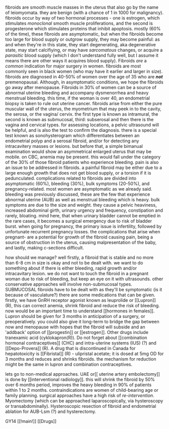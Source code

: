 fibroids are smooth muscle masses in the uterus that also go by the name of leiomyomata. they are benign (with a chance of 1 in 1000 for malignancy). fibroids occur by way of two hormonal processes -  one is estrogen, which stimulates *monoclonal* smooth muscle proliferations, and the second is progesterone which stimulates proteins that inhibit apoptosis. mostly (60% of the time), these fibroids are asymptomatic, but when the fibroids become too large for blood supply or outgrow supply, they may become painful: as and when they're in this state, they start degenerating, aka degenerative state, may start calcifiying, or may have *sarcomatous* changes, or acquire a *parasitic* blood supply (which I don't understand fully well, but I assume it means there are other ways it acquires blood supply). Fibroids *are* a *common* indication for major surgery in women.  fibroids are most commonly seen in black women (who may have it earlier and larger in size). fibroids are diagnosed in 40-50% of women over the age of 35 who are _**not**_ premenopausal. Although, in asymptomatic conditions, we hope the fibroids go away after menopause. Fibroids in 30% of women can be a source of abnormal uterine bleeding and accompany dysmenorrhea and heavy menstrual bleeding. this time, if the woman is over 40, an endometrial biopsy is taken to rule out uterine cancer. fibroids arise from either the pure muscular wall of the uterus, the myometrium that may peek in to the cavity, the serosa, or the vagina/ cervix. the first type is known as intramural, the second is known as submucosal, third: subserosal and then there is the vagina and cervical types. for assessing locations, a pelvic ultrasound will be helpful, and is also the test to confirm the diagnosis. there is a special test known as sonohysterogram which differentiates between an endometrial polyp and a serosal fibroid, and/or for detecting any intracavitery masses or lesions. but before that, a simple bimanual examination would show an asymmetrical enlarged uterus that may be mobile. on CBC, anemia may be present. this would fall under the category of the 30% of those fibroid patients who experience bleeding. pain is also an issue to be addressed in fibroids. a painful fibroid may be either due to a large enough growth that does not get blood supply, or a torsion if it is pedunculated. complications related to fibroids are divided into asymptomatic (60%), bleeding (30%), bulk symptoms (20-50%), and pregnancy-related. most women are asymptomatic as we already said. bleeding was previously discussed, these are the few that experience abnormal uterine (AUB) as well as menstrual bleeding which is heavy. bulk symptoms are due to the size and weight. they cause a pelvic heaviness, increased abdominal girth, urinary urgency and frequency, constipation and rarely, bloating. mind here, that when urinary bladder cannot be emptied in the rare cases, it becomes a surgical emergency due to risk of bladder burst. when going for pregnancy, the primary issue is infertility, followed by unfortunate recurrent pregnancy losses. the complications that arise when pregnant- are a potential for growth of the fibroid causing pain, being a source of obstruction in the uterus, causing malpresentation of the baby, and lastly, making c-sections difficult. 

how should we manage? well firstly, a fibroid that is stable and no more than 6-8 cm in size is okay and not to be dealt with. we want to do something about if there is either bleeding, rapid growth and/or intracavitary lesion. we do not want to touch the fibroid in a pregnant woman due to risk of bleeding, but keep an eye on it with ultrasounds. other conservative approaches will involve non-submucosal types. SUBMUCOSAL fibroids have to be dealt with as they'll be symptomatic (is it because of vasculature?) there are some medications that can be given. firstly, we have GnRH receptor agonist known as leuprolide or [[Lupron]] (R), this can correct anemia, shrink fibroid and reduce the risk of bleeding. now would be an important time to understand [[hormones in females]]. Lupron should be given for 3 months in anticipation of a surgery, or preoperatively. you could also give it long-term to bridge the gap between now and menopause with hopes that the fibroid will subside and an 'addback' option of [[progestin]] or [[estrogen]]. Other drugs include tranexamic acid (cyklokapron(R)). Do not forget about [[combination hormonal contraceptives]] (CHC) and intra-uterine systems (IUS) (?) and [[Depo-Provera]] (R). A drug that is discontinued in Canada for hepatotoxicity is [[Fibristal]] (R) - ulipristal acetate; it is dosed at 5mg OD for 3 months and reduces and shrinks fibroids. the mechanism for reduction might be the same in lupron and combination contraceptives. 

lets go to non-medical approaches. UAE or[[ uterine artery embolectomy]] is done by [[interventional radiology]]. this will shrink the fibroid by 50% over 6 months period, improves the heavy bleeding in 90% of patients within 1 to 2 months. contraindications are women of child-bearing age or family planning. surgical approaches have a high risk of _re-intervention_. Myomectomy (which can be approached laparoscopically, via hysteroscopy or transabdominally). Hysteroscopic resection of fibroid and endometrial ablation for AUB-Lsm (?) and hysterectomy. 


GY14
[[!main!]] [[Drugs]]
